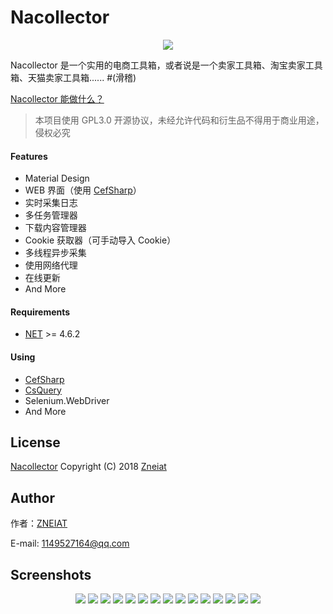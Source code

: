 # Nacollector

<p align="center"><img src="https://raw.githubusercontent.com/Zneiat/Nacollector/master/docs/NacollectorLogo.png"></p>

Nacollector 是一个实用的电商工具箱，或者说是一个卖家工具箱、淘宝卖家工具箱、天猫卖家工具箱...... #(滑稽)

[Nacollector 能做什么？](https://github.com/Zneiat/Nacollector/wiki/What-you-can-do-with-Nacollector)

> 本项目使用 GPL3.0 开源协议，未经允许代码和衍生品不得用于商业用途，侵权必究

#### Features
- Material Design
- WEB 界面（使用 [CefSharp](https://github.com/cefsharp/CefSharp)）
- 实时采集日志
- 多任务管理器
- 下载内容管理器
- Cookie 获取器（可手动导入 Cookie）
- 多线程异步采集
- 使用网络代理
- 在线更新
- And More

#### Requirements
- [NET](http://www.php.net/) >= 4.6.2

#### Using
- [CefSharp](https://github.com/cefsharp/CefSharp)
- [CsQuery](https://github.com/jamietre/CsQuery)
- Selenium.WebDriver
- And More

## License
[Nacollector](https://github.com/Zneiat/Nacollector) Copyright (C) 2018 [Zneiat](http://www.qwqaq.com "Author Blog")

## Author
作者：[ZNEIAT](https://github.com/Zneiat)

E-mail: 1149527164@qq.com

## Screenshots
<p align="center">
<img src="https://raw.githubusercontent.com/Zneiat/Nacollector/master/docs/screenshots/home.png">
<img src="https://raw.githubusercontent.com/Zneiat/Nacollector/master/docs/screenshots/terminal.png">
<img src="https://raw.githubusercontent.com/Zneiat/Nacollector/master/docs/screenshots/terminal1.png">
<img src="https://raw.githubusercontent.com/Zneiat/Nacollector/master/docs/screenshots/terminal2.png">
<img src="https://raw.githubusercontent.com/Zneiat/Nacollector/master/docs/screenshots/terminal3.png">
<img src="https://raw.githubusercontent.com/Zneiat/Nacollector/master/docs/screenshots/terminal4.png">
<img src="https://raw.githubusercontent.com/Zneiat/Nacollector/master/docs/screenshots/terminal5.png">
<img src="https://raw.githubusercontent.com/Zneiat/Nacollector/master/docs/screenshots/terminal6.png">
<img src="https://raw.githubusercontent.com/Zneiat/Nacollector/master/docs/screenshots/action.gif">
<img src="https://raw.githubusercontent.com/Zneiat/Nacollector/master/docs/screenshots/cookie_getter.png">
<img src="https://raw.githubusercontent.com/Zneiat/Nacollector/master/docs/screenshots/tasks.png">
<img src="https://raw.githubusercontent.com/Zneiat/Nacollector/master/docs/screenshots/downloading.png">
<img src="https://raw.githubusercontent.com/Zneiat/Nacollector/master/docs/screenshots/downloading1.png">
<img src="https://raw.githubusercontent.com/Zneiat/Nacollector/master/docs/screenshots/settings.png">
<img src="https://raw.githubusercontent.com/Zneiat/Nacollector/master/docs/screenshots/panel.gif">
</p>
